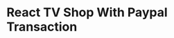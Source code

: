 <h1>React TV Shop With Paypal Transaction</h1>
<p><a href="https://react-tv-shop.netlify.com/>Live version</a></p>

